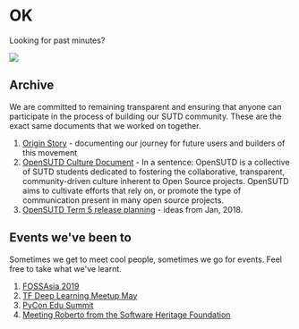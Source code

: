 # OK

Looking for past minutes?

![](https://i.imgur.com/cWOxft0.png)

## Archive
We are committed to remaining transparent and ensuring that anyone can participate in the process of building our SUTD community.
These are the exact same documents that we worked on together.

1. [Origin Story](https://hackmd.io/J4GmoWKrSA62X93c32s-tQ) - documenting our journey for future users and builders of this movement
2. [OpenSUTD Culture Document](https://hackmd.io/QurwlrKqRTSXqUGE13zMSw) - In a sentence: OpenSUTD is a collective of SUTD students dedicated to fostering the collaborative, transparent, community-driven culture inherent to Open Source projects. OpenSUTD aims to cultivate efforts that rely on, or promote the type of communication present in many open source projects.
3. [OpenSUTD Term 5 release planning](https://hackmd.io/rcQyuNXrT2-dP8AmJbtP4w) - ideas from Jan, 2018. 

## Events we've been to
Sometimes we get to meet cool people, sometimes we go for events. Feel free to take what we've learnt.
1. [FOSSAsia 2019](https://hackmd.io/byARNNiaR-KYAZpJliPrLg)
2. [TF Deep Learning Meetup May](https://hackmd.io/ugBGzCXGSiKFfhyf_ThvxA)
3. [PyCon Edu Summit](https://hackmd.io/6bpLED-BRmmeywkcCTP1hQ)
4. [Meeting Roberto from the Software Heritage Foundation](https://hackmd.io/1UQQh7T-QDmHa-Pa-UucTQ)
